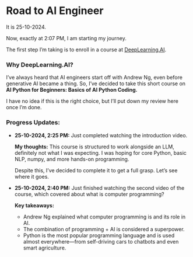# Road to AI Engineer

It is 25-10-2024.

Now, exactly at 2:07 PM, I am starting my journey.

The first step I’m taking is to enroll in a course at [DeepLearning.AI](https://learn.deeplearning.ai/courses/ai-python-for-beginners/lesson/1/introduction).

### Why DeepLearning.AI?

I’ve always heard that AI engineers start off with Andrew Ng, even before generative AI became a thing. So, I’ve decided to take this short course on **AI Python for Beginners: Basics of AI Python Coding.**

I have no idea if this is the right choice, but I’ll put down my review here once I’m done.

### Progress Updates:

- **25-10-2024, 2:25 PM:** Just completed watching the introduction video.

  **My thoughts:** This course is structured to work alongside an LLM, definitely not what I was expecting. I was hoping for core Python, basic NLP, numpy, and more hands-on programming.

  Despite this, I’ve decided to complete it to get a full grasp. Let’s see where it goes.

- **25-10-2024, 2:40 PM:** Just finished watching the second video of the course, which covered about what is computer programming?

  **Key takeaways:**
  - Andrew Ng explained what computer programming is and its role in AI.
  - The combination of programming + AI is considered a superpower.
  - Python is the most popular programming language and is used almost everywhere—from self-driving cars to chatbots and even smart agriculture.
